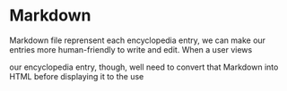 # Markdown 



Markdown file reprensent each encyclopedia entry, we can make our entries more human-friendly to write and edit. When a user views

our encyclopedia entry, though, well need to convert that Markdown into HTML before displaying it to the use